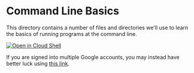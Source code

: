 # Command Line Basics

This directory contains a number of files and directories we'll use to learn
the basics of running programs at the command line.

[![Open in Cloud Shell](https://gstatic.com/cloudssh/images/open-btn.svg)](https://ssh.cloud.google.com/cloudshell/editor?cloudshell_git_repo=https%3A%2F%2Fgithub.com%2FJulianEducation%2FCommandLineBasics&shellonly=true)

If you are signed into multiple Google accounts, you may instead have better luck
using [this link](https://ssh.cloud.google.com/cloudshell/editor?cloudshell_git_repo=https%3A%2F%2Fgithub.com%2FJulianEducation%2FCommandLineBasics&shellonly=true&authuser=1).
